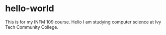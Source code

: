 # hello-world
This is for my INFM 109 course.
Hello I am studying computer science at Ivy Tech Community College.
